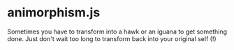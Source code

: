 # animorphism.js
Sometimes you have to transform into a hawk or an iguana to get something done.  Just don't wait too long to transform back into your original self (!)
